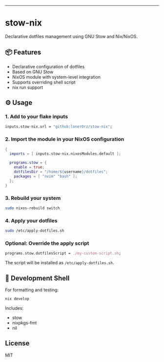 ---
# stow-nix

Declarative dotfiles management using GNU Stow and Nix/NixOS.

## 📦 Features

- Declarative configuration of dotfiles
- Based on GNU Stow
- NixOS module with system-level integration
- Supports overriding shell script
- nix run support

## ⚙️ Usage

### 1. Add to your flake inputs

```nix
inputs.stow-nix.url = "github:lonerOrz/stow-nix";
````

### 2. Import the module in your NixOS configuration

```nix
{
  imports = [ inputs.stow-nix.nixosModules.default ];

  programs.stow = {
    enable = true;
    dotfilesDir = "/home/${username}/dotfiles";
    packages = [ "nvim" "bash" ];
  };
}
```

### 3. Rebuild your system

```bash
sudo nixos-rebuild switch
```

### 4. Apply your dotfiles

```bash
sudo /etc/apply-dotfiles.sh
```

### Optional: Override the apply script

```nix
programs.stow.dotfilesScript = ./my-custom-script.sh;
```

The script will be installed as `/etc/apply-dotfiles.sh`.

## 🧪 Development Shell

For formatting and testing:

```bash
nix develop
```

Includes:

* stow
* nixpkgs-fmt
* nil

## License

MIT
